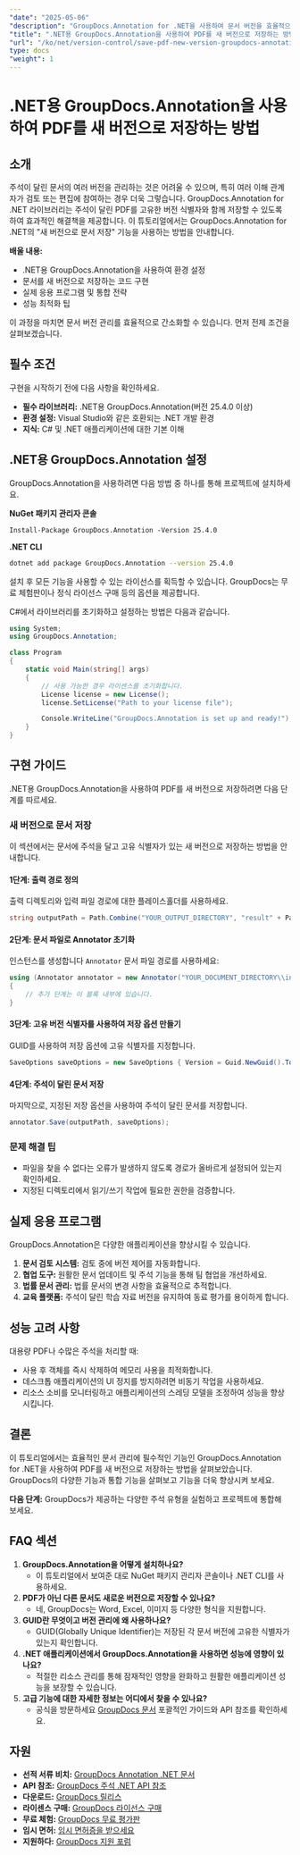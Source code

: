 ```yaml
---
"date": "2025-05-06"
"description": "GroupDocs.Annotation for .NET을 사용하여 문서 버전을 효율적으로 관리하는 방법을 알아보세요. 이 가이드에서는 설정, 구현 및 실제 적용 사례를 다룹니다."
"title": ".NET용 GroupDocs.Annotation을 사용하여 PDF를 새 버전으로 저장하는 방법 - 단계별 가이드"
"url": "/ko/net/version-control/save-pdf-new-version-groupdocs-annotation-net/"
type: docs
"weight": 1
---
```


# .NET용 GroupDocs.Annotation을 사용하여 PDF를 새 버전으로 저장하는 방법

## 소개

주석이 달린 문서의 여러 버전을 관리하는 것은 어려울 수 있으며, 특히 여러 이해 관계자가 검토 또는 편집에 참여하는 경우 더욱 그렇습니다. GroupDocs.Annotation for .NET 라이브러리는 주석이 달린 PDF를 고유한 버전 식별자와 함께 저장할 수 있도록 하여 효과적인 해결책을 제공합니다. 이 튜토리얼에서는 GroupDocs.Annotation for .NET의 "새 버전으로 문서 저장" 기능을 사용하는 방법을 안내합니다.

**배울 내용:**
- .NET용 GroupDocs.Annotation을 사용하여 환경 설정
- 문서를 새 버전으로 저장하는 코드 구현
- 실제 응용 프로그램 및 통합 전략
- 성능 최적화 팁

이 과정을 마치면 문서 버전 관리를 효율적으로 간소화할 수 있습니다. 먼저 전제 조건을 살펴보겠습니다.

## 필수 조건

구현을 시작하기 전에 다음 사항을 확인하세요.
- **필수 라이브러리:** .NET용 GroupDocs.Annotation(버전 25.4.0 이상)
- **환경 설정:** Visual Studio와 같은 호환되는 .NET 개발 환경
- **지식:** C# 및 .NET 애플리케이션에 대한 기본 이해

## .NET용 GroupDocs.Annotation 설정

GroupDocs.Annotation을 사용하려면 다음 방법 중 하나를 통해 프로젝트에 설치하세요.

**NuGet 패키지 관리자 콘솔**
```plaintext
Install-Package GroupDocs.Annotation -Version 25.4.0
```

**.NET CLI**
```bash
dotnet add package GroupDocs.Annotation --version 25.4.0
```

설치 후 모든 기능을 사용할 수 있는 라이선스를 획득할 수 있습니다. GroupDocs는 무료 체험판이나 정식 라이선스 구매 등의 옵션을 제공합니다.

C#에서 라이브러리를 초기화하고 설정하는 방법은 다음과 같습니다.
```csharp
using System;
using GroupDocs.Annotation;

class Program
{
    static void Main(string[] args)
    {
        // 사용 가능한 경우 라이센스를 초기화합니다.
        License license = new License();
        license.SetLicense("Path to your license file");

        Console.WriteLine("GroupDocs.Annotation is set up and ready!");
    }
}
```

## 구현 가이드

.NET용 GroupDocs.Annotation을 사용하여 PDF를 새 버전으로 저장하려면 다음 단계를 따르세요.

### 새 버전으로 문서 저장

이 섹션에서는 문서에 주석을 달고 고유 식별자가 있는 새 버전으로 저장하는 방법을 안내합니다.

#### 1단계: 출력 경로 정의
출력 디렉토리와 입력 파일 경로에 대한 플레이스홀더를 사용하세요.
```csharp
string outputPath = Path.Combine("YOUR_OUTPUT_DIRECTORY", "result" + Path.GetExtension("YOUR_DOCUMENT_DIRECTORY\\input.pdf"));
```

#### 2단계: 문서 파일로 Annotator 초기화
인스턴스를 생성합니다 `Annotator` 문서 파일 경로를 사용하세요:
```csharp
using (Annotator annotator = new Annotator("YOUR_DOCUMENT_DIRECTORY\\input.pdf"))
{
    // 추가 단계는 이 블록 내부에 있습니다.
}
```

#### 3단계: 고유 버전 식별자를 사용하여 저장 옵션 만들기
GUID를 사용하여 저장 옵션에 고유 식별자를 지정합니다.
```csharp
SaveOptions saveOptions = new SaveOptions { Version = Guid.NewGuid().ToString() };
```

#### 4단계: 주석이 달린 문서 저장
마지막으로, 지정된 저장 옵션을 사용하여 주석이 달린 문서를 저장합니다.
```csharp
annotator.Save(outputPath, saveOptions);
```

### 문제 해결 팁
- 파일을 찾을 수 없다는 오류가 발생하지 않도록 경로가 올바르게 설정되어 있는지 확인하세요.
- 지정된 디렉토리에서 읽기/쓰기 작업에 필요한 권한을 검증합니다.

## 실제 응용 프로그램

GroupDocs.Annotation은 다양한 애플리케이션을 향상시킬 수 있습니다.
1. **문서 검토 시스템:** 검토 중에 버전 제어를 자동화합니다.
2. **협업 도구:** 원활한 문서 업데이트 및 주석 기능을 통해 팀 협업을 개선하세요.
3. **법률 문서 관리:** 법률 문서의 변경 사항을 효율적으로 추적합니다.
4. **교육 플랫폼:** 주석이 달린 학습 자료 버전을 유지하여 동료 평가를 용이하게 합니다.

## 성능 고려 사항
대용량 PDF나 수많은 주석을 처리할 때:
- 사용 후 객체를 즉시 삭제하여 메모리 사용을 최적화합니다.
- 데스크톱 애플리케이션의 UI 정지를 방지하려면 비동기 작업을 사용하세요.
- 리소스 소비를 모니터링하고 애플리케이션의 스레딩 모델을 조정하여 성능을 향상시킵니다.

## 결론
이 튜토리얼에서는 효율적인 문서 관리에 필수적인 기능인 GroupDocs.Annotation for .NET을 사용하여 PDF를 새 버전으로 저장하는 방법을 살펴보았습니다. GroupDocs의 다양한 기능과 통합 기능을 살펴보고 기능을 더욱 향상시켜 보세요.

**다음 단계:** GroupDocs가 제공하는 다양한 주석 유형을 실험하고 프로젝트에 통합해 보세요.

## FAQ 섹션
1. **GroupDocs.Annotation을 어떻게 설치하나요?**
   - 이 튜토리얼에서 보여준 대로 NuGet 패키지 관리자 콘솔이나 .NET CLI를 사용하세요.
2. **PDF가 아닌 다른 문서도 새로운 버전으로 저장할 수 있나요?**
   - 네, GroupDocs는 Word, Excel, 이미지 등 다양한 형식을 지원합니다.
3. **GUID란 무엇이고 버전 관리에 왜 사용하나요?**
   - GUID(Globally Unique Identifier)는 저장된 각 문서 버전에 고유한 식별자가 있는지 확인합니다.
4. **.NET 애플리케이션에서 GroupDocs.Annotation을 사용하면 성능에 영향이 있나요?**
   - 적절한 리소스 관리를 통해 잠재적인 영향을 완화하고 원활한 애플리케이션 성능을 보장할 수 있습니다.
5. **고급 기능에 대한 자세한 정보는 어디에서 찾을 수 있나요?**
   - 공식을 방문하세요 [GroupDocs 문서](https://docs.groupdocs.com/annotation/net/) 포괄적인 가이드와 API 참조를 확인하세요.

## 자원
- **선적 서류 비치:** [GroupDocs Annotation .NET 문서](https://docs.groupdocs.com/annotation/net/)
- **API 참조:** [GroupDocs 주석 .NET API 참조](https://reference.groupdocs.com/annotation/net/)
- **다운로드:** [GroupDocs 릴리스](https://releases.groupdocs.com/annotation/net/)
- **라이센스 구매:** [GroupDocs 라이선스 구매](https://purchase.groupdocs.com/buy)
- **무료 체험:** [GroupDocs 무료 평가판](https://releases.groupdocs.com/annotation/net/)
- **임시 면허:** [임시 면허증을 받으세요](https://purchase.groupdocs.com/temporary-license/)
- **지원하다:** [GroupDocs 지원 포럼](https://forum.groupdocs.com/c/annotation/)
